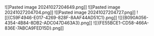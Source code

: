 
![[Pasted image 20241027204649.png]]
![[Pasted image 20241027204704.png]]
![[Pasted image 20241027204727.png]]
![[{C59F4946-E017-4269-828F-8AAF44AD51C1}.png]]
![[{B090A056-4354-4B84-8DB2-ADC047D463A3}.png]]
![[{FE55BCE1-CD58-466A-836E-7ABCA9FED15D}.png]]